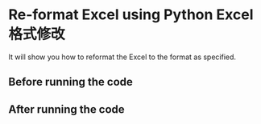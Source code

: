 # Re-format Excel using Python Excel格式修改
It will show you how to reformat the Excel to the format as specified.

## Before running the code


## After running the code
